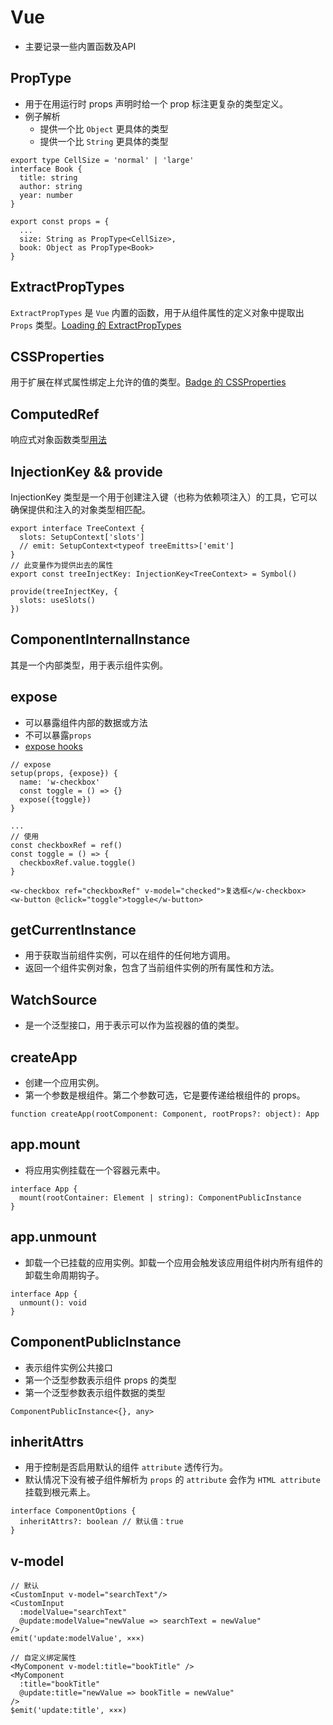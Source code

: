 # Vue
- 主要记录一些内置函数及API

## PropType
- 用于在用运行时 props 声明时给一个 prop 标注更复杂的类型定义。
- 例子解析
  - 提供一个比 `Object` 更具体的类型
  - 提供一个比 `String` 更具体的类型
```
export type CellSize = 'normal' | 'large'
interface Book {
  title: string
  author: string
  year: number
}

export const props = {
  ...
  size: String as PropType<CellSize>,
  book: Object as PropType<Book>
}
```

## ExtractPropTypes
`ExtractPropTypes` 是 `Vue` 内置的函数，用于从组件属性的定义对象中提取出 `Props` 类型。[Loading 的 ExtractPropTypes](loading.md#props)

## CSSProperties
用于扩展在样式属性绑定上允许的值的类型。[Badge 的 CSSProperties](badge.md#style-computed)


## ComputedRef
响应式对象函数类型[用法](row.html#row-key)

## InjectionKey && provide
InjectionKey 类型是一个用于创建注入键（也称为依赖项注入）的工具，它可以确保提供和注入的对象类型相匹配。
```
export interface TreeContext {
  slots: SetupContext['slots']
  // emit: SetupContext<typeof treeEmitts>['emit']
}
// 此变量作为提供出去的属性
export const treeInjectKey: InjectionKey<TreeContext> = Symbol()

provide(treeInjectKey, {
  slots: useSlots()
})
```

## ComponentInternalInstance
其是一个内部类型，用于表示组件实例。

## expose
- 可以暴露组件内部的数据或方法
- 不可以暴露`props`
- [expose hooks](hooks.html#use-expose-ts)
```
// expose
setup(props, {expose}) {
  name: 'w-checkbox'
  const toggle = () => {}
  expose({toggle})
}

...
// 使用
const checkboxRef = ref()
const toggle = () => {
  checkboxRef.value.toggle()
}

<w-checkbox ref="checkboxRef" v-model="checked">复选框</w-checkbox>
<w-button @click="toggle">toggle</w-button>
```

## getCurrentInstance
- 用于获取当前组件实例，可以在组件的任何地方调用。
- 返回一个组件实例对象，包含了当前组件实例的所有属性和方法。

## WatchSource
- 是一个泛型接口，用于表示可以作为监视器的值的类型。

## createApp
- 创建一个应用实例。
- 第一个参数是根组件。第二个参数可选，它是要传递给根组件的 props。
```
function createApp(rootComponent: Component, rootProps?: object): App
```

## app.mount
- 将应用实例挂载在一个容器元素中。
```
interface App {
  mount(rootContainer: Element | string): ComponentPublicInstance
}
```

## app.unmount
- 卸载一个已挂载的应用实例。卸载一个应用会触发该应用组件树内所有组件的卸载生命周期钩子。
```
interface App {
  unmount(): void
}
```

## ComponentPublicInstance
- 表示组件实例公共接口
- 第一个泛型参数表示组件 props 的类型
- 第一个泛型参数表示组件数据的类型
```
ComponentPublicInstance<{}, any>
```

## inheritAttrs
- 用于控制是否启用默认的组件 `attribute` 透传行为。
- 默认情况下没有被子组件解析为 `props` 的 `attribute` 会作为 `HTML attribute` 挂载到根元素上。
```
interface ComponentOptions {
  inheritAttrs?: boolean // 默认值：true
}
```

## v-model
```
// 默认
<CustomInput v-model="searchText"/>
<CustomInput
  :modelValue="searchText"
  @update:modelValue="newValue => searchText = newValue"
/>
emit('update:modelValue', ×××)

// 自定义绑定属性
<MyComponent v-model:title="bookTitle" />
<MyComponent 
  :title="bookTitle"
  @update:title="newValue => bookTitle = newValue" 
/>
$emit('update:title', ×××)
```
